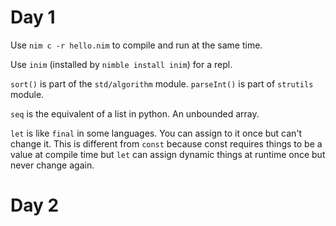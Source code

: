 # Day 1

Use `nim c -r hello.nim` to compile and run at the same time.

Use `inim` (installed by `nimble install inim`) for a repl.

`sort()` is part of the `std/algorithm` module. 
`parseInt()` is part of `strutils` module.

`seq` is the equivalent of a list in python. An unbounded array.

`let` is like `final` in some languages. You can assign to it once but can't change it. This is different from `const` because const requires things to be a value at compile time but `let` can assign dynamic things at runtime once but never change again.

# Day 2

